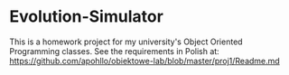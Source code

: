# Evolution-Simulator
This is a homework project for my university's Object Oriented Programming classes. See the requirements in Polish at: https://github.com/apohllo/obiektowe-lab/blob/master/proj1/Readme.md
